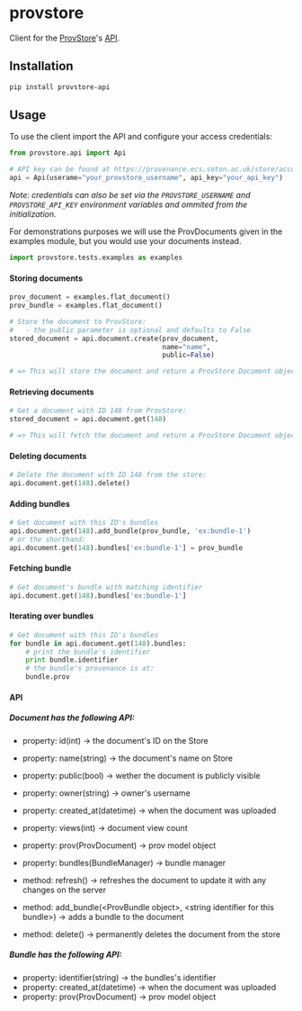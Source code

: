 provstore
=========

Client for the [ProvStore](https://provenance.ecs.soton.ac.uk/store/)'s [API](https://provenance.ecs.soton.ac.uk/store/help/api/).

## Installation
```bash
pip install provstore-api
```

## Usage

To use the client import the API and configure your access credentials:

```python
from provstore.api import Api

# API key can be found at https://provenance.ecs.soton.ac.uk/store/account/developer/
api = Api(userame="your_provstore_username", api_key="your_api_key")
```

*Note: credentials can also be set via the `PROVSTORE_USERNAME` and `PROVSTORE_API_KEY` environment variables and ommited from the initialization.*

For demonstrations purposes we will use the ProvDocuments given in the examples
module, but you would use your documents instead.
```python
import provstore.tests.examples as examples
```

#### Storing documents

```python
prov_document = examples.flat_document()
prov_bundle = examples.flat_document()

# Store the document to ProvStore:
#   - the public parameter is optional and defaults to False
stored_document = api.document.create(prov_document,
                                      name="name",
                                      public=False)

# => This will store the document and return a ProvStore Document object
```

#### Retrieving documents

```python
# Get a document with ID 148 from ProvStore:
stored_document = api.document.get(148)

# => This will fetch the document and return a ProvStore Document object
```

#### Deleting documents

```python
# Delete the document with ID 148 from the store:
api.document.get(148).delete()
```

#### Adding bundles

```python
# Get document with this ID's bundles
api.document.get(148).add_bundle(prov_bundle, 'ex:bundle-1')
# or the shorthand:
api.document.get(148).bundles['ex:bundle-1'] = prov_bundle
```

#### Fetching bundle

```python
# Get document's bundle with matching identifier
api.document.get(148).bundles['ex:bundle-1']
```

#### Iterating over bundles
```python
# Get document with this ID's bundles
for bundle in api.document.get(148).bundles:
    # print the bundle's identifier
    print bundle.identifier
    # the bundle's provenance is at:
    bundle.prov
```


#### API
##### Document has the following API:

-   property: id(int) -> the document's ID on the Store
-   property: name(string) -> the document's name on Store
-   property: public(bool) -> wether the document is publicly visible
-   property: owner(string) -> owner's username
-   property: created_at(datetime) -> when the document was uploaded
-   property: views(int) -> document view count
-   property: prov(ProvDocument) -> prov model object
-   property: bundles(BundleManager) -> bundle manager

-   method: refresh() -> refreshes the document to update it with any changes on the server
-   method: add_bundle(&lt;ProvBundle object&gt;, &lt;string identifier for this bundle&gt;) -> adds a bundle to the document
-   method: delete() -> permanently deletes the document from the store

##### Bundle has the following API:

-   property: identifier(string) -> the bundles's identifier
-   property: created_at(datetime) -> when the document was uploaded
-   property: prov(ProvDocument) -> prov model object
